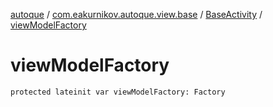 [autoque](../../index.md) / [com.eakurnikov.autoque.view.base](../index.md) / [BaseActivity](index.md) / [viewModelFactory](./view-model-factory.md)

# viewModelFactory

`protected lateinit var viewModelFactory: Factory`